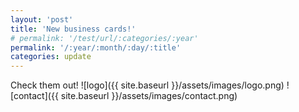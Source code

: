 ```yaml
---
layout: 'post'
title: 'New business cards!'
# permalink: '/test/url/:categories/:year'
permalink: '/:year/:month/:day/:title'
categories: update
---
```


Check them out!
![logo]({{ site.baseurl }}/assets/images/logo.png)
![contact]({{ site.baseurl }}/assets/images/contact.png)


